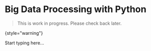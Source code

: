 # Big Data Processing with Python

> This is work in progress. Please check back later.
> 
{style="warning"}

Start typing here...